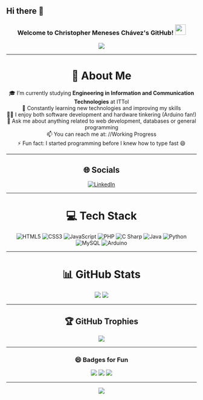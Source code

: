 
<!--
**ChrisMPCH/ChrisMPCH** is a ✨ _special_ ✨ repository because its `README.md` (this file) appears on your GitHub profile.
-->
## Hi there 👋

<h3 align="center">
  Welcome to Christopher Meneses Chávez's GitHub!
  <img src="https://media.giphy.com/media/hvRJCLFzcasrR4ia7z/giphy.gif" width="28">
</h3>

<p align="center">
  <a href="https://github.com/ChrisMPCH">
    <img src="https://readme-typing-svg.herokuapp.com?color=%2336BCF7&center=true&vCenter=true&lines=Hi+there%2C+I'm+Christopher+Meneses;Software+Engineering+Student+at+ITTol;I+love+coding+and+hardware;Always+learning+new+tech!&duration=5000&pause=1000">
  </a>
</p>


---

<div align="center">

# 💫 About Me

🎓 I’m currently studying **Engineering in Information and Communication Technologies** at ITTol  
🌱 Constantly learning new technologies and improving my skills  
👨‍💻 I enjoy both software development and hardware tinkering (Arduino fan!)  
💬 Ask me about anything related to web development, databases or general programming  
📫 You can reach me at: //Working Progress  
⚡ Fun fact: I started programming before I knew how to type fast 😄  

---

## 🌐 Socials
<!-- You can add links to your real social media here -->
[![LinkedIn](https://img.shields.io/badge/LinkedIn-0A66C2?logo=linkedin&logoColor=white)](https://linkedin.com)  
<!-- Add more if you like -->

---

# 💻 Tech Stack
![HTML5](https://img.shields.io/badge/html5-%23E34F26.svg?style=for-the-badge&logo=html5&logoColor=white)
![CSS3](https://img.shields.io/badge/css3-%231572B6.svg?style=for-the-badge&logo=css3&logoColor=white)
![JavaScript](https://img.shields.io/badge/javascript-%23323330.svg?style=for-the-badge&logo=javascript&logoColor=%23F7DF1E)
![PHP](https://img.shields.io/badge/php-%23777BB4.svg?style=for-the-badge&logo=php&logoColor=white)
![C Sharp](https://img.shields.io/badge/C%23-239120.svg?style=for-the-badge&logo=c-sharp&logoColor=white)
![Java](https://img.shields.io/badge/Java-%23ED8B00.svg?style=for-the-badge&logo=java&logoColor=white)
![Python](https://img.shields.io/badge/python-%233776AB.svg?style=for-the-badge&logo=python&logoColor=white)
![MySQL](https://img.shields.io/badge/mysql-%2300f.svg?style=for-the-badge&logo=mysql&logoColor=white)
![Arduino](https://img.shields.io/badge/arduino-%2300979D.svg?style=for-the-badge&logo=arduino&logoColor=white)

---

# 📊 GitHub Stats
![](https://github-readme-stats.vercel.app/api?username=ChrisMPCH&theme=tokyonight&hide_border=false&show_icons=true)
![](https://github-readme-streak-stats.herokuapp.com/?user=ChrisMPCH&theme=tokyonight&hide_border=false)

---

## 🏆 GitHub Trophies
![](https://github-profile-trophy.vercel.app/?username=ChrisMPCH&theme=radical&no-bg=true&margin-w=4)

---

### 😄 Badges for Fun
![](http://ForTheBadge.com/images/badges/built-with-love.svg)
![](http://ForTheBadge.com/images/badges/uses-html.svg)
![](http://ForTheBadge.com/images/badges/made-with-python.svg)

---

![](https://komarev.com/ghpvc/?username=ChrisMPCH&label=Profile+Views&color=green)

</div>
